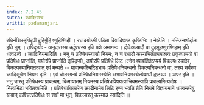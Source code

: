 ```yaml
---
index: 7.2.45
sutra: रधादिभ्यश्च
vritti: padamanjari
---
```


  रधिर्नशिस्तृपिदृपी द्रुहिर्मुहि ष्णुहिष्णिही ।  रधादयोऽमी पठिता दिवादिष्वष्ट कृष्टिभिः ॥  नेष्टेति । मस्जिनशोर्झल इति नुम् । तृपिदृप्योः - अनुदातस्य चर्दुपधस्य इति पक्षे अमागमः । द्रोढेअत्यादौ वा द्रुहमुहष्णुरष्णिहाम् इति धत्वढत्वे ।  क्रादिनियमादिति । ननु च प्रतिषेधस्यासौ नियमः, न च रधादौ कस्यचित्प्रत्ययाश्रयः प्रकृत्याश्रयो वा प्रतिषेधः प्राप्नोति, ययोरपि प्राप्नोति तृपिदृप्योः, तयोरपि प्रतिषेधे लिट।ल्नेन व्यावर्तितेऽप्ययं विकल्पः स्यादेव, विकल्पस्यानियतत्वात् एवं मन्यते -- यावान्कश्चिदिडभावः प्रतिषेधनिबन्धनो विकल्पनिबन्धनो वा, तस्य सर्वस्य क्रादिसूत्रेण नियमः इति । एवं चोतरग्रन्थे प्रतिषेधनियमस्येति अभावनियमस्थेत्येवार्थो द्रष्टव्यः । अपर इति । ननु चास्तु प्रतिषेधस्य प्राबल्यम्, किमायातम् नियमस्य प्रतिषेधविषयत्वान्नियमस्यापि प्राबल्यमित्यदोषः । नित्यमिटा भवितव्यमिति । प्रतिषेधाधिकारेण क्रादीनामेव लिटि इण्न भवति तैति नियमे विज्ञायमाने धात्वन्तरेषु यावान् कश्चित्प्रतिषेधः स सर्वो मा भूत्, विकल्पस्तु कस्मान्न स्यादिति ॥